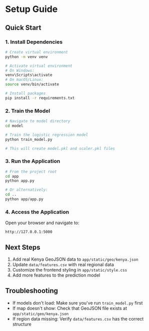 # Setup Guide

## Quick Start

### 1. Install Dependencies

```bash
# Create virtual environment
python -m venv venv

# Activate virtual environment
# On Windows:
venv\Scripts\activate
# On macOS/Linux:
source venv/bin/activate

# Install packages
pip install -r requirements.txt
```

### 2. Train the Model

```bash
# Navigate to model directory
cd model

# Train the logistic regression model
python train_model.py

# This will create model.pkl and scaler.pkl files
```

### 3. Run the Application

```bash
# From the project root
cd app
python app.py

# Or alternatively:
cd ..
python app/app.py
```

### 4. Access the Application

Open your browser and navigate to:
```
http://127.0.0.1:5000
```

## Next Steps

1. Add real Kenya GeoJSON data to `app/static/geo/kenya.json`
2. Update `data/features.csv` with real regional data
3. Customize the frontend styling in `app/static/style.css`
4. Add more features to the prediction model

## Troubleshooting

- If models don't load: Make sure you've run `train_model.py` first
- If map doesn't show: Check that GeoJSON file exists at `app/static/geo/kenya.json`
- If region data missing: Verify `data/features.csv` has the correct structure
